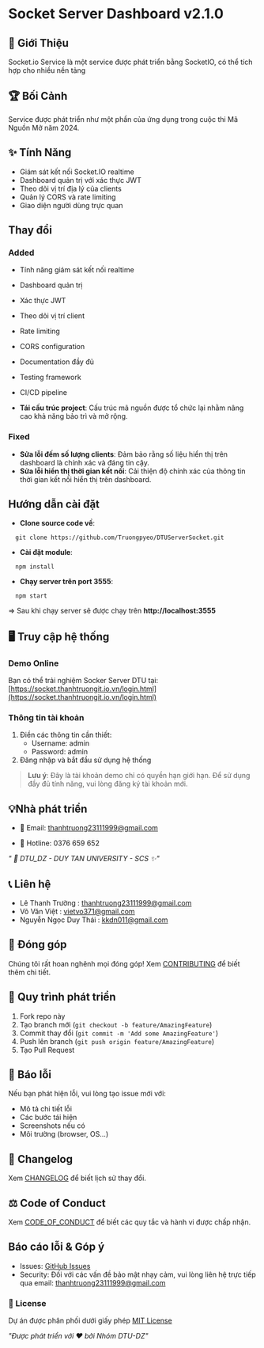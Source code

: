 # Socket Server Dashboard v2.1.0

## 🌟 Giới Thiệu
 
Socket.io Service là một service được phát triển bằng SocketIO, có thể tích hợp cho nhiều nền tảng
 
## 🏆 Bối Cảnh
Service được phát triển như một phần của ứng dụng trong cuộc thi Mã Nguồn Mở năm 2024.

## ✨ Tính Năng
- Giám sát kết nối Socket.IO realtime
- Dashboard quản trị với xác thực JWT
- Theo dõi vị trí địa lý của clients
- Quản lý CORS và rate limiting
- Giao diện người dùng trực quan

## Thay đổi
### Added
- Tính năng giám sát kết nối realtime
- Dashboard quản trị
- Xác thực JWT
- Theo dõi vị trí client
- Rate limiting
- CORS configuration
- Documentation đầy đủ
- Testing framework
- CI/CD pipeline


- **Tái cấu trúc project**: Cấu trúc mã nguồn được tổ chức lại nhằm nâng cao khả năng bảo trì và mở rộng.

### Fixed
- **Sửa lỗi đếm số lượng clients**: Đảm bảo rằng số liệu hiển thị trên dashboard là chính xác và đáng tin cậy.
- **Sửa lỗi hiển thị thời gian kết nối**: Cải thiện độ chính xác của thông tin thời gian kết nối hiển thị trên dashboard.

## Hướng dẫn cài đặt
- **Clone source code về**: 
```
  git clone https://github.com/Truongpyeo/DTUServerSocket.git
```
- **Cài đặt module**:
```
  npm install
```
- **Chạy server trên port 3555**:
```
  npm start
```
=> Sau khi chạy server sẽ được chạy trên **http://localhost:3555**

## 🖥️ Truy cập hệ thống

### Demo Online
Bạn có thể trải nghiệm Socker Server DTU tại: [https://socket.thanhtruongit.io.vn/login.html](https://socket.thanhtruongit.io.vn/login.html)

### Thông tin tài khoản
1. Điền các thông tin cần thiết:
   - Username: admin
   - Password: admin
2. Đăng nhập và bắt đầu sử dụng hệ thống

> **Lưu ý**: Đây là tài khoản demo chỉ có quyền hạn giới hạn. Để sử dụng đầy đủ tính năng, vui lòng đăng ký tài khoản mới.

## 💡Nhà phát triển

- 📧 Email: thanhtruong23111999@gmail.com

- 📱 Hotline: 0376 659 652

*" 🏫 DTU_DZ - DUY TAN UNIVERSITY - SCS ✨"*

## 📞 Liên hệ
- Lê Thanh Trường       :  <u>thanhtruong23111999@gmail.com</u>
- Võ Văn Việt           :  <u>vietvo371@gmail.com</u>
- Nguyễn Ngọc Duy Thái  :  <u>kkdn011@gmail.com</u>


## 🤝 Đóng góp
Chúng tôi rất hoan nghênh mọi đóng góp! Xem [CONTRIBUTING](https://github.com/Truongpyeo/DTUServerSocket/blob/master/CONTRIBUTING.md) để biết thêm chi tiết.

## 🔄 Quy trình phát triển
1. Fork repo này
2. Tạo branch mới (`git checkout -b feature/AmazingFeature`)
3. Commit thay đổi (`git commit -m 'Add some AmazingFeature'`)
4. Push lên branch (`git push origin feature/AmazingFeature`) 
5. Tạo Pull Request

## 🐛 Báo lỗi
Nếu bạn phát hiện lỗi, vui lòng tạo issue mới với:
- Mô tả chi tiết lỗi
- Các bước tái hiện
- Screenshots nếu có
- Môi trường (browser, OS...)

## 📜 Changelog
Xem [CHANGELOG](https://github.com/Truongpyeo/DTUServerSocket/blob/master/CHANGELOG.md) để biết lịch sử thay đổi.

## ⚖️ Code of Conduct
Xem [CODE_OF_CONDUCT](https://github.com/Truongpyeo/DTUServerSocket/blob/master/CODE_OF_CONDUCT.md) để biết các quy tắc và hành vi được chấp nhận.

## Báo cáo lỗi & Góp ý
- Issues: [GitHub Issues](https://github.com/Truongpyeo/DTURelifeLink/issues)
- Security: Đối với các vấn đề bảo mật nhạy cảm, vui lòng liên hệ trực tiếp qua email: <u>thanhtruong23111999@gmail.com</u>


### 📝 License
Dự án được phân phối dưới giấy phép [MIT License](https://github.com/Truongpyeo/DTUServerSocket/blob/master/LICENSE)

*"Được phát triển với ❤️ bởi Nhóm DTU-DZ"*
